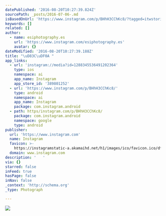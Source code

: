 ```yaml
---
datePublished: '2016-08-20T10:27:39.824Z'
sourcePath: _posts/2016-07-06-.md
isBasedOnUrl: 'https://www.instagram.com/p/BHhH3CChKc8/?tagged=itwstories'
keywords: []
related: []
author:
  - name: esiphotography.es
    url: 'https://www.instagram.com/esiphotography.es'
    avatar: {}
dateModified: '2016-08-20T10:27:39.188Z'
title: "\uD83C\uDF0A "
app_links:
  - url: 'instagram://media?id=1288345536491202364'
    type: ios
    namespace: ai
    app_name: Instagram
    app_store_id: '389801252'
  - url: 'https://www.instagram.com/p/BHhH3CChKc8/'
    type: android
    namespace: ai
    app_name: Instagram
    package: com.instagram.android
  - path: https/instagram.com/p/BHhH3CChKc8/
    package: com.instagram.android
    namespace: google
    type: android
publisher:
  url: 'https://www.instagram.com'
  name: Instagram
  favicon: >-
    https://instagramstatic-a.akamaihd.net/h1/images/ico/favicon.ico/dfa85bb1fd63.ico
  domain: www.instagram.com
description: '   '
via: {}
starred: false
inFeed: true
hasPage: false
inNav: false
_context: 'http://schema.org'
_type: Photograph

---
```

![   ](https://imgflo.herokuapp.com/graph/vahj1ThiexotieMo/bc4d1cc3a7a87f1357afaf72cfc9d2a3/croprotate.jpg?cropheight=441&cropwidth=640&degrees=0&input=https%3A%2F%2Fscontent.cdninstagram.com%2Ft51.2885-15%2Fs640x640%2Fsh0.08%2Fe35%2F13636058_1386755651351569_1726162312_n.jpg%3Fig_cache_key%3DMTI4ODM0NTUzNjQ5MTIwMjM2NA%253D%253D.2&x=0&y=103)